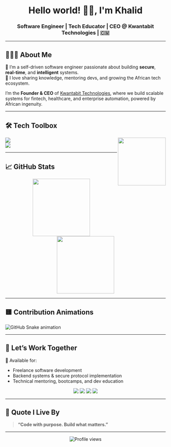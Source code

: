 <h1 align="center">Hello world! 👋🏽, I'm Khalid</h1>
<h3 align="center">Software Engineer | Tech Educator | CEO @ Kwantabit Technologies | 🇨🇲</h3>

---

## 👨🏽‍💻 About Me

🚀 I’m a self-driven software engineer passionate about building **secure**, **real-time**, and **intelligent** systems.  
🧠 I love sharing knowledge, mentoring devs, and growing the African tech ecosystem.

I’m the **Founder & CEO** of [Kwantabit Technologies](https://kwantabit.com), where we build scalable systems for fintech, healthcare, and enterprise automation, powered by African ingenuity.

---

## 🛠 Tech Toolbox

<img align="right" height="150" src="https://i.imgflip.com/65efzo.gif" />

<p align="left">
  <img src="https://skillicons.dev/icons?i=python,go,c,cpp,java,js,react,html,css" />
  <br/>
  <img src="https://skillicons.dev/icons?i=fastapi,django,flask,mongodb,postgres,docker,linux,bash,git" />
</p>

---

## 📈 GitHub Stats

<p align="center">
  <img src="https://github-readme-stats.vercel.app/api?username=Munyajunior&show_icons=true&theme=radical&count_private=true" height="180"/>
  <img src="https://github-readme-stats.vercel.app/api/top-langs/?username=Munyajunior&theme=radical&layout=compact" height="180"/>
</p>

---

## 🟨 Contribution Animations

<!-- ### 🕹️ Pac-Man Contribution Tracker

<picture>
  <source media="(prefers-color-scheme: dark)" srcset="https://raw.githubusercontent.com/Munyajunior/Munyajunior/output/pacman-contribution-graph-dark.svg">
  <source media="(prefers-color-scheme: light)" srcset="https://raw.githubusercontent.com/Munyajunior/Munyajunior/output/pacman-contribution-graph.svg">
  <img alt="pacman contribution graph" src="https://raw.githubusercontent.com/Munyajunior/Munyajunior/output/pacman-contribution-graph.svg">
</picture>

### 🐍 GitHub Snake Game
 
  <img src="https://raw.githubusercontent.com/Platane/snk/output/github-contribution-grid-snake-dark.svg" alt="snake animation" />
</p>-->

<img src="https://raw.githubusercontent.com/Munyajunior/Munyajunior/output/github-contribution-grid-snake-dark.svg" alt="GitHub Snake animation" />
<p align="center">

---

## 🤝 Let’s Work Together

🔧 Available for:

- Freelance software development
- Backend systems & secure protocol implementation
- Technical mentoring, bootcamps, and dev education

<p align="center">
  <a href="mailto:fulmommunya@gmail.com"><img src="https://img.shields.io/badge/Email-red?style=for-the-badge&logo=gmail" /></a>
  <a href="https://linkedin.com/in/munya-ivo-jr-664635279"><img src="https://img.shields.io/badge/LinkedIn-blue?style=for-the-badge&logo=linkedin" /></a>
  <a href="https://x.com/FulmomM"><img src="https://img.shields.io/badge/X--Twitter-1DA1F2?style=for-the-badge&logo=twitter" /></a>
  <a href="https://www.instagram.com/i_am.khalid_?igsh=MW9vYzRlaDA0a3E2dg=="><img src="https://img.shields.io/badge/Instagram-purple?style=for-the-badge&logo=instagram" /></a>
</p>

---

## 🧠 Quote I Live By

> **“Code with purpose. Build what matters.”**

---

<p align="center">
  <img src="https://komarev.com/ghpvc/?username=Munyajunior&label=Profile%20Views&color=blue" alt="Profile views"/>
</p>
